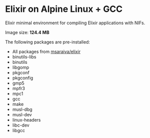 Elixir on Alpine Linux + GCC
=====

Elixir minimal environment for compiling Elixir applications with NIFs. 

Image size: **124.4 MB**

The following packages are pre-installed:

- All packages from [msaraiva/elixir](https://registry.hub.docker.com/u/msaraiva/elixir/)
- binutils-libs
- binutils
- libgomp
- pkgconf
- pkgconfig
- gmp5
- mpfr3
- mpc1
- gcc
- make
- musl-dbg
- musl-dev
- linux-headers
- libc-dev
- libgcc

